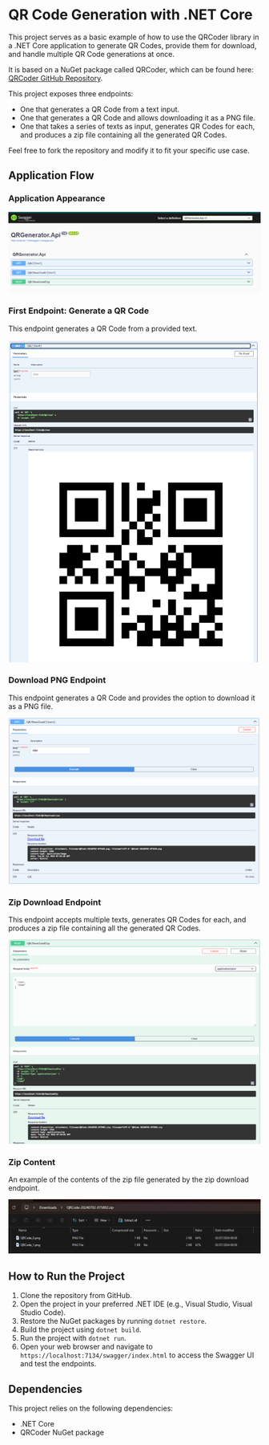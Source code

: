 # QR Code Generation with .NET Core

This project serves as a basic example of how to use the QRCoder library in a .NET Core application to generate QR Codes, provide them for download, and handle multiple QR Code generations at once. 

It is based on a NuGet package called QRCoder, which can be found here: [QRCoder GitHub Repository](https://github.com/codebude/QRCoder).

This project exposes three endpoints:
- One that generates a QR Code from a text input.
- One that generates a QR Code and allows downloading it as a PNG file.
- One that takes a series of texts as input, generates QR Codes for each, and produces a zip file containing all the generated QR Codes.

Feel free to fork the repository and modify it to fit your specific use case.

## Application Flow

### Application Appearance

![Swagger](./assets/Swagger.png)

### First Endpoint: Generate a QR Code

This endpoint generates a QR Code from a provided text.

![QR](./assets/QR.png)

### Download PNG Endpoint

This endpoint generates a QR Code and provides the option to download it as a PNG file.

![QRDownload](./assets/QRDownload.png)

### Zip Download Endpoint

This endpoint accepts multiple texts, generates QR Codes for each, and produces a zip file containing all the generated QR Codes.

![ZipDownload](./assets/ZipDownload.png)

### Zip Content

An example of the contents of the zip file generated by the zip download endpoint.

![ZipContent](./assets/ZipContent.png)

## How to Run the Project

1. Clone the repository from GitHub.
2. Open the project in your preferred .NET IDE (e.g., Visual Studio, Visual Studio Code).
3. Restore the NuGet packages by running `dotnet restore`.
4. Build the project using `dotnet build`.
5. Run the project with `dotnet run`.
6. Open your web browser and navigate to `https://localhost:7134/swagger/index.html` to access the Swagger UI and test the endpoints.

## Dependencies

This project relies on the following dependencies:
- .NET Core
- QRCoder NuGet package
